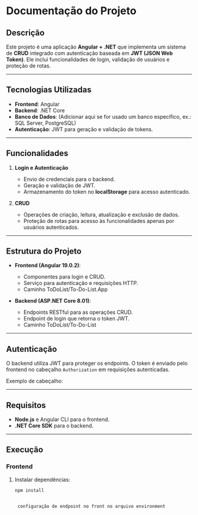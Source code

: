 # Documentação do Projeto

## **Descrição**
Este projeto é uma aplicação **Angular + .NET** que implementa um sistema de **CRUD** integrado com autenticação baseada em **JWT (JSON Web Token)**. Ele inclui funcionalidades de login, validação de usuários e proteção de rotas.

---

## **Tecnologias Utilizadas**
- **Frontend**: Angular
- **Backend**: .NET Core
- **Banco de Dados**: (Adicionar aqui se for usado um banco específico, ex.: SQL Server, PostgreSQL)
- **Autenticação**: JWT para geração e validação de tokens.

---

## **Funcionalidades**
1. **Login e Autenticação**
   - Envio de credenciais para o backend.
   - Geração e validação de JWT.
   - Armazenamento do token no **localStorage** para acesso autenticado.

2. **CRUD**
   - Operações de criação, leitura, atualização e exclusão de dados.
   - Proteção de rotas para acesso às funcionalidades apenas por usuários autenticados.

---

## **Estrutura do Projeto**
- **Frontend (Angular 19.0.2)**:
  - Componentes para login e CRUD.
  - Serviço para autenticação e requisições HTTP.
  - Caminho ToDoList/To-Do-List.App

- **Backend (ASP.NET Core 8.01)**:
  - Endpoints RESTful para as operações CRUD.
  - Endpoint de login que retorna o token JWT.
  - Caminho ToDoList/To-Do-List

---

## **Autenticação**
O backend utiliza JWT para proteger os endpoints. O token é enviado pelo frontend no cabeçalho `Authorization` em requisições autenticadas.

Exemplo de cabeçalho:


---

## **Requisitos**
- **Node.js** e Angular CLI para o frontend.
- **.NET Core SDK** para o backend.

---

## **Execução**
### **Frontend**
1. Instalar dependências:
   ```bash
   npm install


    configuração de endpoint no front no arquivo environment
